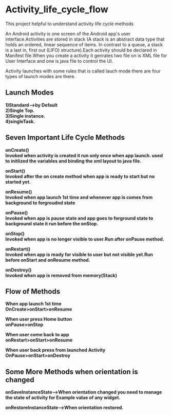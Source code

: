# Activity_life_cycle_flow
This project helpful to understand activity life cycle methods

An Android activity is one screen of the Android app's user interface.Activities are stored in stack (A stack is an abstract data type that holds an ordered, linear sequence of items. In contrast to a queue, a stack is a last in, first out (LIFO) structure).Each activity should be declared in Manifest file.When you create a activity it genrates two file on is XML file for User Interface and one is java file to control the UI.

Activity launches with some rules that is called lauch mode there are four types of launch modes are there.

<B>Launch Modes<B>
-----------------------
1)Standard-->by Default<br>
2)Single Top.<br>
3)Single instance.<br>
4)singleTask.<br>

<B>Seven Important Life Cycle Methods<B>
-------------------------------------------
onCreate()<br>Invoked when activity is created it run only once when app launch. used to initlized the variables and binding the xml layout to java file.<br>

onStart()<br>Invoked after the on create method when app is ready to start but no started yet.<b>

onResume()<br>Invoked when app launch 1st time and whenever app is comes from background to forgroudnd state<br>

onPause()<br>Invoked when app is pause state and app goes to forground state to background state it run before the onStop.<br>

onStop()<br>Invoked when app is no longer visible to user.Run after onPause method.<br>

onRestart()<br>Invoked when app is ready for visible to user but not visible yet.Run before onStart and onResume method.<br>

onDestroy()<br>Invoked when app is removed from memory(Stack)<br>

<B>Flow of Methods<B>
-----------------
When app launch 1st time<br>
OnCreate>onStart>onResume<br>

When user press Home button<br>
onPause>onStop

When user come back to app<br>
onRestart>onStart>onResume

When user back press from launched Activity<br>
OnPause>onStart>onDestroy
  
<B>Some More Methods when orientation is changed<B>
---------------------------
onSaveInstanceState-->When orientation changed you need to manage the state of activity for Example value of any widget.
  
onRestoreInstanceState-->When orientation restored. 
